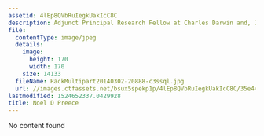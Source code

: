 ```yaml
---
assetid: 4lEp8QVbRuIegkUakIcC8C
description: Adjunct Principal Research Fellow at Charles Darwin and, James Cook University
file:
  contentType: image/jpeg
  details:
    image:
      height: 170
      width: 170
    size: 14133
  fileName: RackMultipart20140302-20888-c3ssql.jpg
  url: //images.ctfassets.net/bsux5spekp1p/4lEp8QVbRuIegkUakIcC8C/35e445efda06ba541285bfe863d92c3e/RackMultipart20140302-20888-c3ssql.jpg
lastmodified: 1524652337.0429928
title: Noel D Preece
---
```

No content found